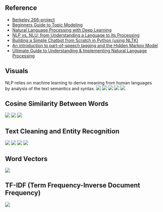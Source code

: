 ## Reference

* [Berkeley 266-project](https://github.com/bwputman/266-project)
* [Beginners Guide to Topic Modeling](https://www.analyticsvidhya.com/blog/2016/08/beginners-guide-to-topic-modeling-in-python/)
* [Natural Language Processing with Deep Learning](https://www.youtube.com/watch?list=PL3FW7Lu3i5Jsnh1rnUwq_TcylNr7EkRe6&v=OQQ-W_63UgQ)
* [NLP vs. NLU: from Understanding a Language to Its Processing](https://medium.com/sciforce/nlp-vs-nlu-from-understanding-a-language-to-its-processing-1bf1f62453c1)
* [Building a Simple Chatbot from Scratch in Python (using NLTK)](https://medium.com/analytics-vidhya/building-a-simple-chatbot-in-python-using-nltk-7c8c8215ac6e)
* [An introduction to part-of-speech tagging and the Hidden Markov Model](https://medium.freecodecamp.org/an-introduction-to-part-of-speech-tagging-and-the-hidden-markov-model-953d45338f24)
* [Ultimate Guide to Understanding & Implementing Natural Language Processing](https://www.analyticsvidhya.com/blog/2017/01/ultimate-guide-to-understand-implement-natural-language-processing-codes-in-python/)

## Visuals

NLP relies on machine learning to derive meaning from human languages by analysis of the text semantics and syntax.
![](https://github.com/geoffreylink/Projects/blob/master/03%20Language%20Processing/images/NLPvsNLUvsASR.png)
![](https://github.com/geoffreylink/Projects/blob/master/03%20Language%20Processing/images/NLUTasks.png)
![](https://github.com/geoffreylink/Projects/blob/master/03%20Language%20Processing/images/SyntaticAnalysisTechniques.png)
![](https://github.com/geoffreylink/Projects/blob/master/03%20Language%20Processing/images/BotEvolution.png)
![](https://github.com/geoffreylink/Projects/blob/master/03%20Language%20Processing/images/AnatomyOfaChatbot.png)

## Cosine Similarity Between Words
![](https://github.com/geoffreylink/Projects/blob/master/03%20Language%20Processing/images/CosineSimilarityBetweenWords.png)
![](https://github.com/geoffreylink/Projects/blob/master/03%20Language%20Processing/images/VectorSpaceModel.png)
![](https://github.com/geoffreylink/Projects/blob/master/03%20Language%20Processing/images/TopSixPythonNLPLibraries.png)

## Text Cleaning and Entity Recognition
![](https://github.com/geoffreylink/Projects/blob/master/03%20Language%20Processing/images/TextCleaningPipeline.png)
![](https://github.com/geoffreylink/Projects/blob/master/03%20Language%20Processing/images/GrammerDependencyTrees.png)
![](https://github.com/geoffreylink/Projects/blob/master/03%20Language%20Processing/images/TopicModellingNamedEntityRecognition.png)
![](https://github.com/geoffreylink/Projects/blob/master/03%20Language%20Processing/images/TopicModelling.png)

## Word Vectors
![](https://github.com/geoffreylink/Projects/blob/master/03%20Language%20Processing/images/WordVectors.png)

## TF-IDF (Term Frequency-Inverse Document Frequency)
![](https://github.com/geoffreylink/Projects/blob/master/03%20Language%20Processing/images/TF-IDF.png)
